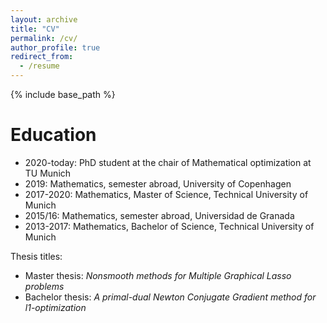 ```yaml
---
layout: archive
title: "CV"
permalink: /cv/
author_profile: true
redirect_from:
  - /resume
---
```


{% include base_path %}


Education
===============


* 2020-today: PhD student at the chair of Mathematical optimization at TU Munich
* 2019: Mathematics, semester abroad, University of Copenhagen
* 2017-2020: Mathematics, Master of Science, Technical University of Munich
* 2015/16: Mathematics, semester abroad, Universidad de Granada
* 2013-2017: Mathematics, Bachelor of Science, Technical University of Munich

Thesis titles:

* Master thesis: *Nonsmooth methods for Multiple Graphical Lasso problems*
* Bachelor thesis: *A primal-dual Newton Conjugate Gradient method for l1-optimization*
